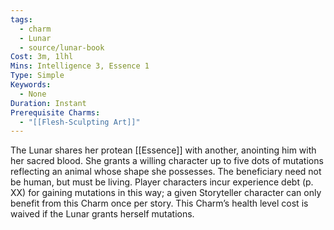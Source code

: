 ```yaml
---
tags:
  - charm
  - Lunar
  - source/lunar-book
Cost: 3m, 1lhl
Mins: Intelligence 3, Essence 1
Type: Simple
Keywords:
  - None
Duration: Instant
Prerequisite Charms:
  - "[[Flesh-Sculpting Art]]"
---
```

The Lunar shares her protean [[Essence]] with another, anointing him with her sacred blood. She grants a willing character up to five dots of mutations reflecting an animal whose shape she possesses. The beneficiary need not be human, but must be living. Player characters incur experience debt (p. XX) for gaining mutations in this way; a given Storyteller character can only benefit from this Charm once per story. This Charm’s health level cost is waived if the Lunar grants herself mutations.